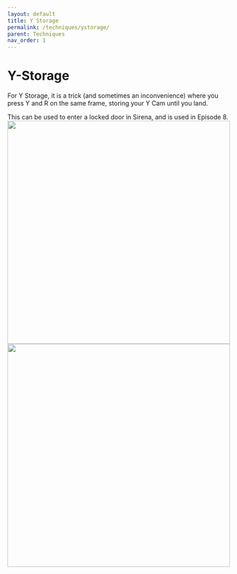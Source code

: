 ```yaml
---
layout: default
title: Y Storage
permalink: /techniques/ystorage/
parent: Techniques
nav_order: 1
---
```


# Y-Storage  

For Y Storage, it is a trick (and sometimes an inconvenience) where you press Y and R on the same frame, storing your Y Cam until you land.  

This can be used to enter a locked door in Sirena, and is used in Episode 8.  
<img src="https://i.imgur.com/rqwyk7V.gif" width=500>  
<img src="https://i.imgur.com/Eb8K0L3.gif" width=500>  
